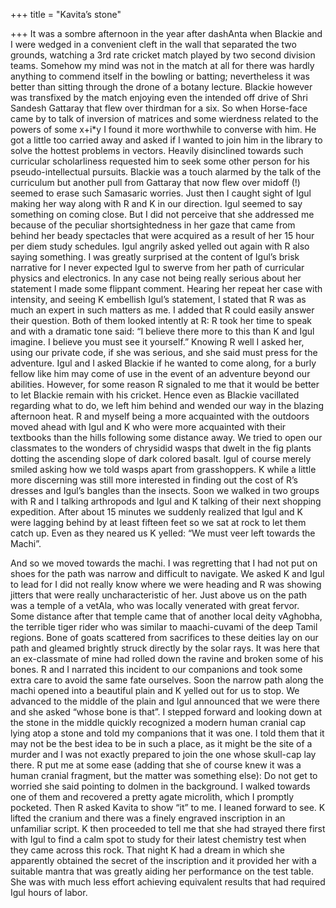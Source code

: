 +++
title = "Kavita’s stone"

+++
It was a sombre afternoon in the year after dashAnta when Blackie and I
were wedged in a convenient cleft in the wall that separated the two
grounds, watching a 3rd rate cricket match played by two second division
teams. Somehow my mind was not in the match at all for there was hardly
anything to commend itself in the bowling or batting; nevertheless it
was better than sitting through the drone of a botany lecture. Blackie
however was transfixed by the match enjoying even the intended off drive
of Shri Sandesh Gattaray that flew over thirdman for a six. So when
Horse-face came by to talk of inversion of matrices and some wierdness
related to the powers of some x+i\*y I found it more worthwhile to
converse with him. He got a little too carried away and asked if I
wanted to join him in the library to solve the hottest problems in
vectors. Heavily disinclined towards such curricular scholarliness
requested him to seek some other person for his pseudo-intellectual
pursuits. Blackie was a touch alarmed by the talk of the curriculum but
another pull from Gattaray that now flew over midoff (\!) seemed to
erase such Samasaric worries. Just then I caught sight of Igul making
her way along with R and K in our direction. Igul seemed to say
something on coming close. But I did not perceive that she addressed me
because of the peculiar shortsightedness in her gaze that came from
behind her beady spectacles that were acquired as a result of her 15
hour per diem study schedules. Igul angrily asked yelled out again with
R also saying something. I was greatly surprised at the content of
Igul’s brisk narrative for I never expected Igul to swerve from her
path of curricular physics and electronics. In any case not being really
serious about her statement I made some flippant comment. Hearing her
repeat her case with intensity, and seeing K embellish Igul’s statement,
I stated that R was as much an expert in such matters as me. I added
that R could easily answer their question. Both of them looked intently
at R: R took her time to speak and with a dramatic tone said: “I believe
there more to this than K and Igul imagine. I believe you must see it
yourself.” Knowing R well I asked her, using our private code, if she
was serious, and she said must press for the adventure. Igul and I asked
Blackie if he wanted to come along, for a burly fellow like him may come
of use in the event of an adventure beyond our abilities. However, for
some reason R signaled to me that it would be better to let Blackie
remain with his cricket. Hence even as Blackie vacillated regarding what
to do, we left him behind and wended our way in the blazing afternoon
heat. R and myself being a more acquainted with the outdoors moved ahead
with Igul and K who were more acquainted with their textbooks than the
hills following some distance away. We tried to open our classmates to
the wonders of chrysidid wasps that dwelt in the fig plants dotting the
ascending slope of dark colored basalt. Igul of course merely smiled
asking how we told wasps apart from grasshoppers. K while a little more
discerning was still more interested in finding out the cost of R’s
dresses and Igul’s bangles than the insects. Soon we walked in two
groups with R and I talking arthropods and Igul and K talking of their
next shopping expedition. After about 15 minutes we suddenly realized
that Igul and K were lagging behind by at least fifteen feet so we sat
at rock to let them catch up. Even as they neared us K yelled: “We must
veer left towards the Machi”.

And so we moved towards the machi. I was regretting that I had not put
on shoes for the path was narrow and difficult to navigate. We asked K
and Igul to lead for I did not really know where we were heading and R
was showing jitters that were really uncharacteristic of her. Just above
us on the path was a temple of a vetAla, who was locally venerated with
great fervor. Some distance after that temple came that of another local
deity vAghobha, the terrible tiger rider who was similar to
maachi-cuvami of the deep Tamil regions. Bone of goats scattered from
sacrifices to these deities lay on our path and gleamed brightly struck
directly by the solar rays. It was here that an ex-classmate of mine had
rolled down the ravine and broken some of his bones. R and I narrated
this incident to our companions and took some extra care to avoid the
same fate ourselves. Soon the narrow path along the machi opened into a
beautiful plain and K yelled out for us to stop. We advanced to the
middle of the plain and Igul announced that we were there and she asked
“whose bone is that”. I stepped forward and looking down at the stone
in the middle quickly recognized a modern human cranial cap lying atop a
stone and told my companions that it was one. I told them that it may
not be the best idea to be in such a place, as it might be the site of a
murder and I was not exactly prepared to join the one whose skull-cap
lay there. R put me at some ease (adding that she of course knew it was
a human cranial fragment, but the matter was something else): Do not get
to worried she said pointing to dolmen in the background. I walked
towards one of them and recovered a pretty agate microlith, which I
promptly pocketed. Then R asked Kavita to show “it” to me. I leaned
forward to see. K lifted the cranium and there was a finely engraved
inscription in an unfamiliar script. K then proceeded to tell me that
she had strayed there first with Igul to find a calm spot to study for
their latest chemistry test when they came across this rock. That night
K had a dream in which she apparently obtained the secret of the
inscription and it provided her with a suitable mantra that was greatly
aiding her performance on the test table. She was with much less effort
achieving equivalent results that had required Igul hours of labor.
